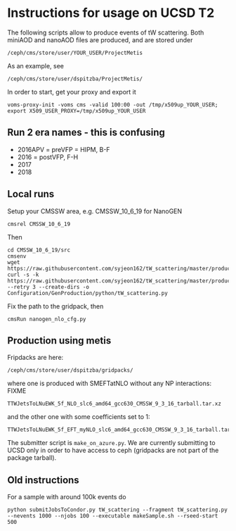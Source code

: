 
# Instructions for usage on UCSD T2

The following scripts allow to produce events of tW scattering.
Both miniAOD and nanoAOD files are produced, and are stored under
```
/ceph/cms/store/user/YOUR_USER/ProjectMetis
```
As an example, see
```
/ceph/cms/store/user/dspitzba/ProjectMetis/
```


In order to start, get your proxy and export it
```
voms-proxy-init -voms cms -valid 100:00 -out /tmp/x509up_YOUR_USER; export X509_USER_PROXY=/tmp/x509up_YOUR_USER
```

## Run 2 era names - this is confusing

- 2016APV = preVFP = HIPM, B-F
- 2016 = postVFP, F-H
- 2017
- 2018

## Local runs

Setup your CMSSW area, e.g. CMSSW_10_6_19 for NanoGEN

``` shell
cmsrel CMSSW_10_6_19
```

Then

``` shell
cd CMSSW_10_6_19/src
cmsenv
wget https://raw.githubusercontent.com/syjeon162/tW_scattering/master/production/psets/nanogen/nanogen_nlo_cfg.py
curl -s -k https://raw.githubusercontent.com/syjeon162/tW_scattering/master/production/psets/tW_scattering.py --retry 3 --create-dirs -o Configuration/GenProduction/python/tW_scattering.py
```

Fix the path to the gridpack, then

``` shell
cmsRun nanogen_nlo_cfg.py
```


## Production using metis

Fripdacks are here:
```
/ceph/cms/store/user/dspitzba/gridpacks/
```
where one is produced with SMEFTatNLO without any NP interactions: FIXME
```
TTWJetsToLNuEWK_5f_NLO_slc6_amd64_gcc630_CMSSW_9_3_16_tarball.tar.xz
```
and the other one with some coefficients set to 1:
```
TTWJetsToLNuEWK_5f_EFT_myNLO_slc6_amd64_gcc630_CMSSW_9_3_16_tarball.tar.xz
```

The submitter script is `make_on_azure.py`.
We are currently submitting to UCSD only in order to have access to ceph (gridpacks are not part of the package tarball).


## Old instructions

For a sample with around 100k events do
```
python submitJobsToCondor.py tW_scattering --fragment tW_scattering.py --nevents 1000 --njobs 100 --executable makeSample.sh --rseed-start 500
```
